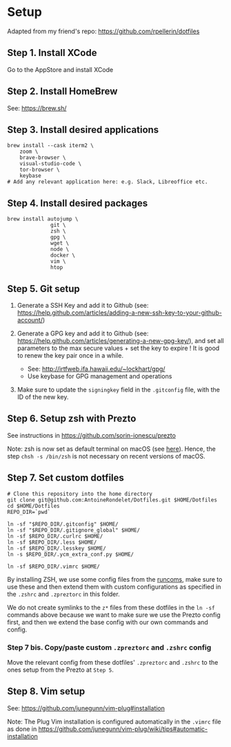 # Setup

Adapted from my friend's repo: https://github.com/rpellerin/dotfiles

## Step 1. Install XCode

Go to the AppStore and install XCode

## Step 2. Install HomeBrew

See: https://brew.sh/

## Step 3. Install desired applications

```
brew install --cask iterm2 \
	zoom \
	brave-browser \
	visual-studio-code \
	tor-browser \
    keybase
# Add any relevant application here: e.g. Slack, Libreoffice etc.
```

## Step 4. Install desired packages

```
brew install autojump \
              git \
              zsh \
              gpg \
              wget \
              node \
              docker \
              vim \
              htop
```

## Step 5. Git setup

1. Generate a SSH Key and add it to Github (see: https://help.github.com/articles/adding-a-new-ssh-key-to-your-github-account/)

2. Generate a GPG key and add it to Github (see: https://help.github.com/articles/generating-a-new-gpg-key/), and set all parameters to the max secure values + set the key to expire ! It is good to renew the key pair once in a while.
    - See: http://irtfweb.ifa.hawaii.edu/~lockhart/gpg/
    - Use keybase for GPG management and operations

3. Make sure to update the `signingkey` field in the `.gitconfig` file, with the ID of the new key.

## Step 6. Setup zsh with Prezto

See instructions in https://github.com/sorin-ionescu/prezto

Note: zsh is now set as default terminal on macOS (see [here](https://support.apple.com/en-us/HT208050)). Hence, the step `chsh -s /bin/zsh` is not necessary on recent versions of macOS.

## Step 7. Set custom dotfiles

```
# Clone this repository into the home directory
git clone git@github.com:AntoineRondelet/Dotfiles.git $HOME/Dotfiles
cd $HOME/Dotfiles
REPO_DIR=`pwd`

ln -sf "$REPO_DIR/.gitconfig" $HOME/
ln -sf "$REPO_DIR/.gitignore_global" $HOME/
ln -sf $REPO_DIR/.curlrc $HOME/
ln -sf $REPO_DIR/.less $HOME/
ln -sf $REPO_DIR/.lesskey $HOME/
ln -s $REPO_DIR/.ycm_extra_conf.py $HOME/

ln -sf $REPO_DIR/.vimrc $HOME/
```

By installing ZSH, we use some config files from the [runcoms](https://github.com/sorin-ionescu/prezto/tree/master/runcoms#readme), make sure to use these and then extend them with custom configurations as specified in the `.zshrc` and `.zpreztorc` in this folder.

We do not create symlinks to the `z*` files from these dotfiles in the `ln -sf`
commands above because we want to make sure we use the Prezto config first, and
then we extend the base config with our own commands and config.

### Step 7 bis. Copy/paste custom `.zpreztorc` and `.zshrc` config

Move the relevant config from these dotfiles' `.zpreztorc` and `.zshrc` to the
ones setup from the Prezto at `Step 5`.

## Step 8. Vim setup

See: https://github.com/junegunn/vim-plug#installation

Note: The Plug Vim installation is configured automatically in the `.vimrc` file
as done in https://github.com/junegunn/vim-plug/wiki/tips#automatic-installation

